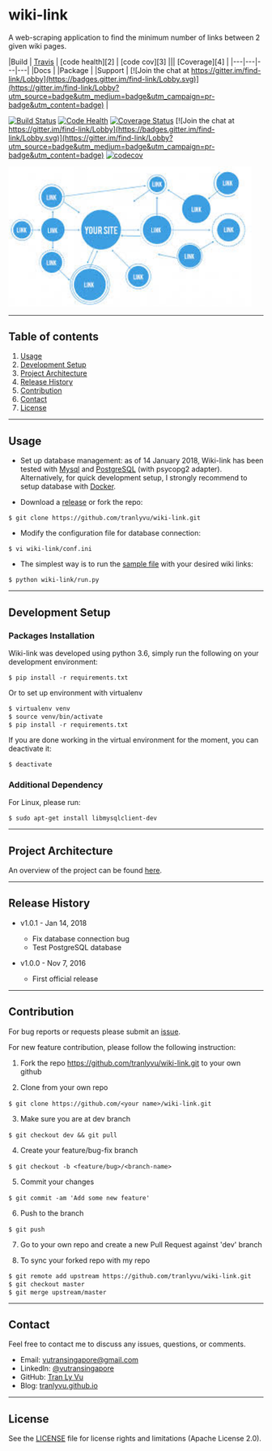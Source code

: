 # **wiki-link**

A web-scraping application to find the minimum number of links between 2 given wiki pages.

|Build | [Travis][1] | [code health][2] | [code cov][3] ||| [Coverage][4] |
|---|---|---|---|
|Docs | 
|Package | 
|Support | [![Join the chat at https://gitter.im/find-link/Lobby](https://badges.gitter.im/find-link/Lobby.svg)](https://gitter.im/find-link/Lobby?utm_source=badge&utm_medium=badge&utm_campaign=pr-badge&utm_content=badge) |

[1]: https://travis-ci.org/tranlyvu/wiki-link.svg?branch=master

[![Build Status](https://travis-ci.org/tranlyvu/wiki-link.svg?branch=master)](https://travis-ci.org/tranlyvu/wiki-link) [![Code Health](https://landscape.io/github/tranlyvu/wiki-link/master/landscape.svg?style=flat)](https://landscape.io/github/tranlyvu/wiki-link/master) [![Coverage Status](https://coveralls.io/repos/github/tranlyvu/findLink/badge.svg?branch=master)](https://coveralls.io/github/tranlyvu/findLink?branch=master) [![Join the chat at https://gitter.im/find-link/Lobby](https://badges.gitter.im/find-link/Lobby.svg)](https://gitter.im/find-link/Lobby?utm_source=badge&utm_medium=badge&utm_campaign=pr-badge&utm_content=badge) [![codecov](https://codecov.io/gh/tranlyvu/wiki-link/branch/dev/graph/badge.svg)](https://codecov.io/gh/tranlyvu/wiki-link)

<img src="img/link.jpg" width="480" alt="Combined Image" />

---
Table of contents
---

1. [Usage](#Usage)
2. [Development Setup](#Development-Setup)
3. [Project Architecture](#Project-Architecture)
4. [Release History](#Release-History)
5. [Contribution](#Contribution)
6. [Contact](#Contact)
7. [License](#License)

---
Usage
---

- Set up database management: as of 14 January 2018, Wiki-link has been tested with [Mysql](https://www.mysql.com/downloads/) and [PostgreSQL](https://www.postgresql.org/) (with psycopg2 adapter). Alternatively, for quick development setup, I strongly recommend to setup database with [Docker](https://www.docker.com/).

- Download a [release](https://github.com/tranlyvu/wiki-link/releases) or fork the repo: 

```
$ git clone https://github.com/tranlyvu/wiki-link.git
```

- Modify the configuration file for database connection:

```
$ vi wiki-link/conf.ini
```

- The simplest way is to run the [sample file](https://github.com/tranlyvu/wiki-link/blob/master/sample.py) with your desired wiki links:

```
$ python wiki-link/run.py
```

---
Development Setup
---

### Packages Installation

Wiki-link was developed using python 3.6, simply run the following on your development environment:

```
$ pip install -r requirements.txt
```


Or to set up environment with virtualenv

```
$ virtualenv venv
$ source venv/bin/activate
$ pip install -r requirements.txt
```

If you are done working in the virtual environment for the moment, you can deactivate it:

```
$ deactivate
```

### Additional Dependency 

For Linux, please run:

```
$ sudo apt-get install libmysqlclient-dev
```

---
Project Architecture
---

An overview of the project can be found [here](https://tranlyvu.github.io/BFS-and-a-simple-application/).

---
Release History
---

* v1.0.1 - Jan 14, 2018
	* Fix database connection bug
	* Test PostgreSQL database

* v1.0.0 - Nov 7, 2016 
    * First official release

---
Contribution
---

For bug reports or requests please submit an [issue](https://github.com/tranlyvu/wiki-link/issues).

For new feature contribution, please follow the following instruction:

1. Fork the repo https://github.com/tranlyvu/wiki-link.git to your own github

2. Clone from your own repo

`$ git clone https://github.com/<your name>/wiki-link.git`

3. Make sure you are at dev branch 

`$ git checkout dev && git pull`

4. Create your feature/bug-fix branch

`$ git checkout -b <feature/bug>/<branch-name>`

5. Commit your changes 

`$ git commit -am 'Add some new feature'`

6. Push to the branch 

`$ git push`

7. Go to your own repo and create a new Pull Request against 'dev' branch

8. To sync your forked repo with my repo

```
$ git remote add upstream https://github.com/tranlyvu/wiki-link.git
$ git checkout master
$ git merge upstream/master
```

---
Contact
---

Feel free to contact me to discuss any issues, questions, or comments.
*  Email: vutransingapore@gmail.com
*  Linkedln: [@vutransingapore](https://www.linkedin.com/in/tranlyvu/)
*  GitHub: [Tran Ly Vu](https://github.com/tranlyvu)
*  Blog: [tranlyvu.github.io](https://tranlyvu.github.io/)

---
License
---

See the [LICENSE](https://github.com/tranlyvu/wiki-link/blob/master/LICENSE) file for license rights and limitations (Apache License 2.0).

